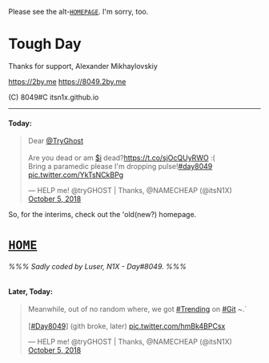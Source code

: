 Please see the alt-[`HOMEPAGE`](/homepage). I'm sorry, too.

# Tough Day
Thanks for support, Alexander Mikhaylovskiy

<https://2by.me>
<https://8049.2by.me>

(C) 8049#C
itsn1x.github.io

---

#### Today:
<blockquote class="twitter-tweet"><p lang="en" dir="ltr">Dear <a href="https://twitter.com/TryGhost?ref_src=twsrc%5Etfw">@TryGhost</a> <br><br>Are you dead or am <a href="https://twitter.com/search?q=%24i&amp;src=ctag&amp;ref_src=twsrc%5Etfw">$i</a> dead?<a href="https://t.co/sjOcQUyRWO">https://t.co/sjOcQUyRWO</a> :( <br>Bring a paramedic please I&#39;m dropping pulse!<a href="https://twitter.com/hashtag/day8049?src=hash&amp;ref_src=twsrc%5Etfw">#day8049</a> <a href="https://t.co/YkTsNCkBPg">pic.twitter.com/YkTsNCkBPg</a></p>&mdash; HELP me! @tryGHOST | Thanks, @NAMECHEAP (@itsN1X) <a href="https://twitter.com/itsN1X/status/1048154539742846977?ref_src=twsrc%5Etfw">October 5, 2018</a></blockquote> <script async src="https://platform.twitter.com/widgets.js" charset="utf-8"></script>

So, for the interims, check out the 'old(new?) homepage.
# [`HOME`](/home)
###### %%% Sadly coded by Luser, N1X - Day#8049. %%%
#### Later, Today:
<blockquote class="twitter-tweet"><p lang="en" dir="ltr">Meanwhile, out of no random where, we got <a href="https://twitter.com/hashtag/Trending?src=hash&amp;ref_src=twsrc%5Etfw">#Trending</a> on <a href="https://twitter.com/hashtag/Git?src=hash&amp;ref_src=twsrc%5Etfw">#Git</a> ~.`<br><br>[<a href="https://twitter.com/hashtag/Day8049?src=hash&amp;ref_src=twsrc%5Etfw">#Day8049</a>] (gith broke, later) <a href="https://t.co/hmBk4BPCsx">pic.twitter.com/hmBk4BPCsx</a></p>&mdash; HELP me! @tryGHOST | Thanks, @NAMECHEAP (@itsN1X) <a href="https://twitter.com/itsN1X/status/1048182867983925248?ref_src=twsrc%5Etfw">October 5, 2018</a></blockquote> <script async src="https://platform.twitter.com/widgets.js" charset="utf-8"></script>

